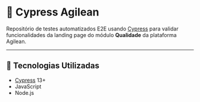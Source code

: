 # 🧪 Cypress Agilean

Repositório de testes automatizados E2E usando [Cypress](https://www.cypress.io/) para validar funcionalidades da landing page do módulo **Qualidade** da plataforma Agilean.

---

## 🚀 Tecnologias Utilizadas

- [Cypress](https://docs.cypress.io/) 13+
- JavaScript
- Node.js

